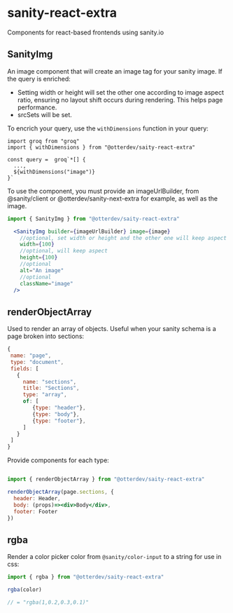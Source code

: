 # sanity-react-extra
Components for react-based frontends using sanity.io

## SanityImg
An image component that will create an image tag for your sanity image. If the query is enriched:
- Setting width or height will set the other one according to image aspect ratio, ensuring no layout shift occurs during rendering. This helps page performance.
- srcSets will be set.

To encrich your query, use the `withDimensions` function in your query:
```groq
import groq from "groq"
import { withDimensions } from "@otterdev/saity-react-extra"

const query =  groq`*[] {
  ...,
  ${withDimensions("image")}
}`
```

To use the component, you must provide an imageUrlBuilder, from @sanity/client or @otterdev/sanity-next-extra for example, as well as the image.
```jsx
import { SanityImg } from "@otterdev/saity-react-extra"

  <SanityImg builder={imageUrlBuilder} image={image} 
    //optional, set width or height and the other one will keep aspect
    width={100}
    //optional, will keep aspect
    height={100}
    //optional
    alt="An image"
    //optional
    className="image"
  />
```

## renderObjectArray
Used to render an array of objects. Useful when your sanity schema is a page broken into sections:
```js
{
 name: "page",
 type: "document",
 fields: [
   {
     name: "sections",
     title: "Sections",
     type: "array",
     of: [
        {type: "header"},
        {type: "body"},
        {type: "footer"},
     ]
   }
 ]
}
```

Provide components for each type:

```jsx

import { renderObjectArray } from "@otterdev/saity-react-extra"

renderObjectArray(page.sections, {
  header: Header,
  body: (props)=><div>Body</div>,
  footer: Footer
})
```
## rgba
Render a color picker color from `@sanity/color-input` to a string for use in css:
```js
import { rgba } from "@otterdev/saity-react-extra"

rgba(color)

// = "rgba(1,0.2,0.3,0.1)"
```